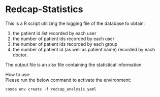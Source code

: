 # Redcap-Statistics
This is a R script utilizing the logging file of the database to obtain:    
  1. the patient id list recorded by each user  
  2. the number of patient ids recorded by each user  
  3. the number of patient ids recorded by each group  
  4. the number of patient id (as well as patient name) recorded by each doctor.  
         
The output file is an xlsx file containing the statistical information.

How to use:   
Please run the below command to activate the environment:
```
conda env create -f redcap_analysis.yaml   
```
